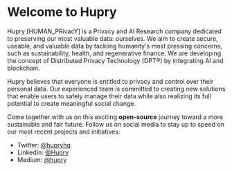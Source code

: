 # Welcome to Hupry

Hupry [HUMAN_PRivacY] is a Privacy and AI Research company dedicated to preserving our most valuable data: ourselves. We aim to create secure, useable, and valuable data by tackling humanity's most pressing concerns, such as sustainability, health, and regenerative finance. We are developing the concept of Distributed Privacy Technology (DPT®) by integrating AI and blockchain.

Hupry believes that everyone is entitled to privacy and control over their personal data. Our experienced team is committed to creating new solutions that enable users to safely manage their data while also realizing its full potential to create meaningful social change.

Come together with us on this exciting **open-source** journey toward a more sustainable and fair future. Follow us on social media to stay up to speed on our most recent projects and initiatives:

- Twitter: [@hupryhq](https://twitter.com/Hupryhq)
- LinkedIn: [@Hupry](https://www.linkedin.com/company/hupry/)
- Medium: [@hupry](https://medium.com/privacy-and-trust)
